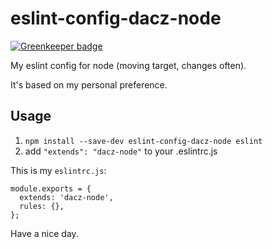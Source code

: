 # eslint-config-dacz-node

[![Greenkeeper badge](https://badges.greenkeeper.io/dacz/eslint-config-dacz-node.svg)](https://greenkeeper.io/)

My eslint config for node (moving target, changes often).

It's based on my personal preference.

## Usage

1. `npm install --save-dev eslint-config-dacz-node eslint`
2. add `"extends": "dacz-node"` to your .eslintrc.js

This is my `eslintrc.js`:

```
module.exports = {
  extends: 'dacz-node',
  rules: {},
};
```

Have a nice day.

